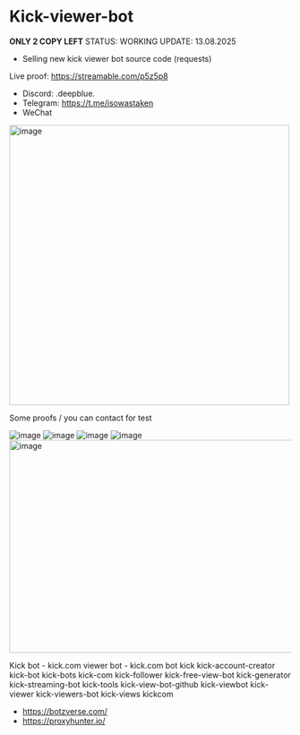 # Kick-viewer-bot  
**ONLY 2 COPY LEFT** STATUS: WORKING UPDATE: 13.08.2025
- Selling new kick viewer bot source code (requests) 
 
Live proof: https://streamable.com/p5z5p8  


- Discord: .deepblue.  
- Telegram: https://t.me/isowastaken
- WeChat
<img width="500" height="500" alt="image" src="https://github.com/user-attachments/assets/314206f6-1959-430b-9938-3bc8a38375cb" />


Some proofs / you can contact for test 


 ![image](https://github.com/user-attachments/assets/cadf66ac-eacd-478b-a261-c57a902b8ef1)
![image](https://github.com/user-attachments/assets/aab2933c-a166-493f-9e81-248436b8ef21)
![image](https://github.com/user-attachments/assets/cba9ef2f-76ad-4b2e-92f4-cc4e319ad937)
![image](https://github.com/user-attachments/assets/c49cbb89-482f-48b9-ae8c-913537c6c0f0)
<img width="690" height="380" alt="image" src="https://github.com/user-attachments/assets/646dda59-1c65-4509-9bd7-d58bb93c6efd" />



Kick bot - kick.com viewer bot - kick.com bot 
kick
kick-account-creator
kick-bot
kick-bots
kick-com
kick-follower
kick-free-view-bot
kick-generator
kick-streaming-bot
kick-tools
kick-view-bot-github
kick-viewbot
kick-viewer
kick-viewers-bot
kick-views
kickcom

- https://botzverse.com/
- https://proxyhunter.io/
